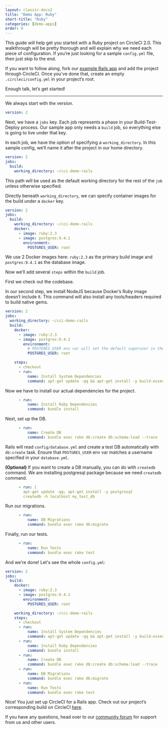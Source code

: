 ```yaml
---
layout: classic-docs2
title: "Demo App: Ruby"
short-title: "Ruby"
categories: [demo-apps]
order: 6
---
```


This guide will help get you started with a Ruby project on CircleCI 2.0. This walkthrough will be pretty thorough and will explain why we need each piece of configuration. If you’re just looking for a sample `config.yml` file, then just skip to the end.

If you want to follow along, fork our [example Rails app](https://github.com/circleci/cci-demo-rails) and add the project through CircleCI. Once you've done that, create an empty `.circleci/config.yml` in your project’s root.

Enough talk, let’s get started!

---

We always start with the version.

```YAML
version: 2
```

Next, we have a `jobs` key. Each job represents a phase in your Build-Test-Deploy process. Our sample app only needs a `build` job, so everything else is going to live under that key.

In each job, we have the option of specifying a `working_directory`. In this sample config, we’ll name it after the project in our home directory.

```YAML
version: 2
jobs:
  build:
    working_directory: ~/cci-demo-rails
```

This path will be used as the default working directory for the rest of the `job` unless otherwise specified.

Directly beneath `working_directory`, we can specify container images for the build under a `docker` key.

```YAML
version: 2
jobs:
  build:
    working_directory: ~/cci-demo-rails
    docker:
      - image: ruby:2.3
      - image: postgres:9.4.1
        environment:
          POSTGRES_USER: root
```

We use 2 Docker images here: `ruby:2.3` as the primary build image and `postgres:9.4.1` as the database image.

Now we’ll add several `steps` within the `build` job.

First we check out the codebase.

In our second step, we install NodeJS because Docker’s Ruby image doesn’t include it. This command will also install any tools/headers required to build native gems.

```YAML
version: 2
jobs:
  working_directory: ~/cci-demo-rails
  build:
    docker:
      - image: ruby:2.3
      - image: postgres:9.4.1
        environment:
          # POSTGRES_USER env var will set the default superuser in the image
          POSTGRES_USER: root

    steps:
      - checkout
      - run:
          name: Install System Dependencies
          command: apt-get update -qq && apt-get install -y build-essential nodejs
```

Now we have to install our actual dependencies for the project.

```YAML
      - run:
          name: Install Ruby Dependencies
          command: bundle install
```

Next, set up the DB.

```YAML
      - run:
          name: Create DB
          command: bundle exec rake db:create db:schema:load --trace
```

Rails will read `config/database.yml` and create a test DB automatically with `db:create` task. Ensure that `POSTGRES_USER` env var matches a username specified in your `database.yml`.

**(Optional)** If you want to create a DB manually, you can do with `createdb` command. We are installing postgresql package because we need `createdb` command.

```YAML
      - run: |
        apt-get update -qq; apt-get install -y postgresql
        createdb -h localhost my_test_db
```

Run our migrations.

```YAML
      - run:
          name: DB Migrations
          command: bundle exec rake db:migrate
```

Finally, run our tests.

```YAML
      - run:
          name: Run Tests
          command: bundle exec rake test
```

And we're done! Let's see the whole `config.yml`:

```YAML
version: 2
jobs:
  build:
    docker:
      - image: ruby:2.3
      - image: postgres:9.4.1
        environment:
          POSTGRES_USER: root

    working_directory: ~/cci-demo-rails
    steps:
      - checkout
      - run:
          name: Install System Dependencies
          command: apt-get update -qq && apt-get install -y build-essential nodejs
      - run:
          name: Install Ruby Dependencies
          command: bundle install
      - run:
          name: Create DB
          command: bundle exec rake db:create db:schema:load --trace
      - run:
          name: DB Migrations
          command: bundle exec rake db:migrate
      - run:
          name: Run Tests
          command: bundle exec rake test
```

Nice! You just set up CircleCI for a Rails app. Check out our project’s corresponding build on CircleCI [here](https://circleci.com/gh/circleci/cci-demo-rails).

If you have any questions, head over to our [community forum](https://discuss.circleci.com/) for support from us and other users.
